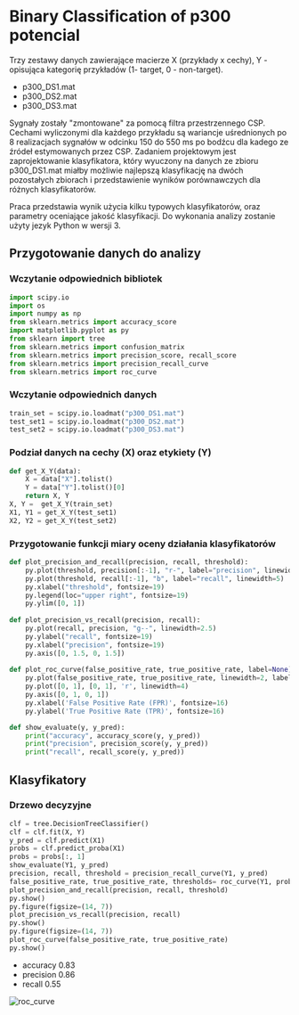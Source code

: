 ﻿# Binary Classification of p300 potencial

Trzy zestawy danych zawierające macierze X (przykłady x cechy), Y - opisująca kategorię przykładów (1- target, 0 - non-target).

-   p300_DS1.mat
-   p300_DS2.mat
-   p300_DS3.mat

Sygnały zostały "zmontowane" za pomocą filtra przestrzennego CSP. Cechami wyliczonymi dla każdego przykładu są wariancje uśrednionych po 8 realizacjach sygnałów w odcinku 150 do 550 ms po bodźcu dla kadego ze źródeł estymowanych przez CSP. Zadaniem projektowym jest zaprojektowanie klasyfikatora, który wyuczony na danych ze zbioru p300_DS1.mat miałby możliwie najlepszą klasyfikację na dwóch pozostałych zbiorach i przedstawienie wyników porównawczych dla różnych klasyfikatorów.

Praca przedstawia wynik użycia kilku typowych klasyfikatorów, oraz parametry oceniające jakość klasyfikacji. Do wykonania analizy zostanie użyty jezyk Python w wersji 3. 


## Przygotowanie danych do analizy 

### Wczytanie odpowiednich bibliotek
``` python 
import scipy.io
import os
import numpy as np
from sklearn.metrics import accuracy_score
import matplotlib.pyplot as py
from sklearn import tree
from sklearn.metrics import confusion_matrix
from sklearn.metrics import precision_score, recall_score
from sklearn.metrics import precision_recall_curve
from sklearn.metrics import roc_curve
```
### Wczytanie odpowiednich danych 


``` python
train_set = scipy.io.loadmat("p300_DS1.mat")
test_set1 = scipy.io.loadmat("p300_DS2.mat")
test_set2 = scipy.io.loadmat("p300_DS3.mat") 
```
### Podział danych na cechy (X) oraz etykiety (Y)
``` python
def get_X_Y(data):
    X = data["X"].tolist()
    Y = data["Y"].tolist()[0]
    return X, Y
X, Y =  get_X_Y(train_set)
X1, Y1 = get_X_Y(test_set1)
X2, Y2 = get_X_Y(test_set2) 
```

### Przygotowanie funkcji miary oceny działania klasyfikatorów

``` python
def plot_precision_and_recall(precision, recall, threshold):
    py.plot(threshold, precision[:-1], "r-", label="precision", linewidth=5)
    py.plot(threshold, recall[:-1], "b", label="recall", linewidth=5)
    py.xlabel("threshold", fontsize=19)
    py.legend(loc="upper right", fontsize=19)
    py.ylim([0, 1])
    
def plot_precision_vs_recall(precision, recall):
    py.plot(recall, precision, "g--", linewidth=2.5)
    py.ylabel("recall", fontsize=19)
    py.xlabel("precision", fontsize=19)
    py.axis([0, 1.5, 0, 1.5])
    
def plot_roc_curve(false_positive_rate, true_positive_rate, label=None):
    py.plot(false_positive_rate, true_positive_rate, linewidth=2, label=label)
    py.plot([0, 1], [0, 1], 'r', linewidth=4)
    py.axis([0, 1, 0, 1])
    py.xlabel('False Positive Rate (FPR)', fontsize=16)
    py.ylabel('True Positive Rate (TPR)', fontsize=16)

def show_evaluate(y, y_pred):
    print("accuracy", accuracy_score(y, y_pred))
    print("precision", precision_score(y, y_pred))
    print("recall", recall_score(y, y_pred))
```
## Klasyfikatory
### Drzewo decyzyjne

``` Python
clf = tree.DecisionTreeClassifier()
clf = clf.fit(X, Y)
y_pred = clf.predict(X1)
probs = clf.predict_proba(X1)
probs = probs[:, 1]
show_evaluate(Y1, y_pred)
precision, recall, threshold = precision_recall_curve(Y1, y_pred)
false_positive_rate, true_positive_rate, thresholds= roc_curve(Y1, probs, pos_label=1)
plot_precision_and_recall(precision, recall, threshold)
py.show()
py.figure(figsize=(14, 7))
plot_precision_vs_recall(precision, recall)
py.show()
py.figure(figsize=(14, 7))
plot_roc_curve(false_positive_rate, true_positive_rate)
py.show()
```
- accuracy 0.83
- precision 0.86
- recall 0.55


![roc_curve][logo]

[logo]:https://github.com/fuwiak/Data_Science_Machine_Learning_Signal_Processing/blob/master/p300potencial/roc%20curve.png

